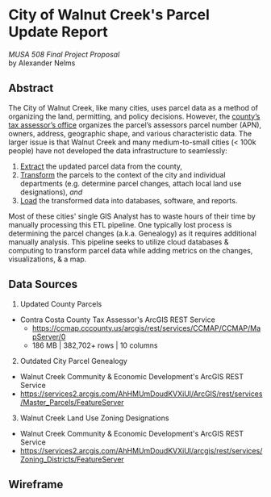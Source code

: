 # City of Walnut Creek's Parcel Update Report
*MUSA 508 Final Project Proposal*<br>by Alexander Nelms

## Abstract
The City of Walnut Creek, like many cities, uses parcel data as a method of organizing the land, permitting, and policy decisions. However, the [county’s tax assessor’s office](https://www.contracosta.ca.gov/191/Assessor) organizes the parcel’s assessors parcel number (APN), owners, address, geographic shape, and various characteristic data. The larger issue is that Walnut Creek and many medium-to-small cities (< 100k people) have not developed the data infrastructure to seamlessly:
1. <ins>Extract</ins> the updated parcel data from the county,
2. <ins>Transform</ins> the parcels to the context of the city and individual departments (e.g. determine parcel changes, attach local land use designations), *and*
3. <ins>Load</ins> the transformed data into databases, software, and reports. 

Most of these cities' single GIS Analyst has to waste hours of their time by manually processing this ETL pipeline. One typically lost process is determining the parcel changes (a.k.a. Genealogy) as it requires additional manually analysis. This pipeline seeks to utilize cloud databases & computing to transform parcel data while adding metrics on the changes, visualizations, & a map.  

## Data Sources

1. Updated County Parcels
  * Contra Costa County Tax Assessor's ArcGIS REST Service
    * https://ccmap.cccounty.us/arcgis/rest/services/CCMAP/CCMAP/MapServer/0
    * 186 MB | 382,702+ rows | 10 columns

2. Outdated City Parcel Genealogy 
  * Walnut Creek Community & Economic Development's ArcGIS REST Service
  * https://services2.arcgis.com/AhHMUmDoudKVXiUl/ArcGIS/rest/services/Master_Parcels/FeatureServer

3. Walnut Creek Land Use Zoning Designations
  * Walnut Creek Community & Economic Development's ArcGIS REST Service
  * https://services2.arcgis.com/AhHMUmDoudKVXiUl/arcgis/rest/services/Zoning_Districts/FeatureServer

## Wireframe

